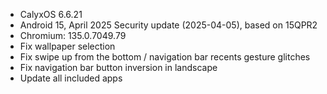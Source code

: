* CalyxOS 6.6.21
* Android 15, April 2025 Security update (2025-04-05), based on 15QPR2
* Chromium: 135.0.7049.79
* Fix wallpaper selection
* Fix swipe up from the bottom / navigation bar recents gesture glitches
* Fix navigation bar button inversion in landscape
* Update all included apps

